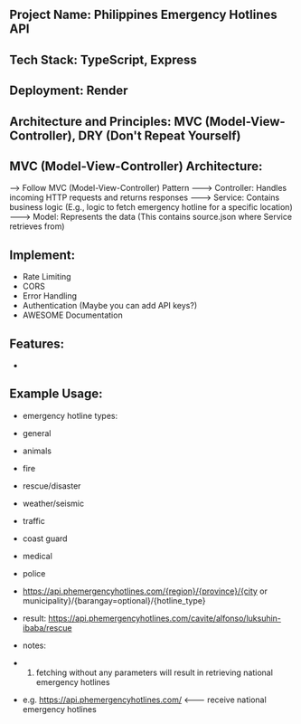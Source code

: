 ## Project Name: Philippines Emergency Hotlines API
## Tech Stack: TypeScript, Express
## Deployment: Render

## Architecture and Principles: MVC (Model-View-Controller), DRY (Don't Repeat Yourself)
## MVC (Model-View-Controller) Architecture:
--> Follow MVC (Model-View-Controller) Pattern
---> Controller: Handles incoming HTTP requests and returns responses
---> Service: Contains business logic (E.g., logic to fetch emergency hotline for a specific location)
---> Model: Represents the data (This contains source.json where Service retrieves from)

## Implement:
- Rate Limiting
- CORS
- Error Handling
- Authentication (Maybe you can add API keys?)
- AWESOME Documentation

## Features:
-

## Example Usage:
- emergency hotline types:
- general
- animals
- fire
- rescue/disaster
- weather/seismic
- traffic
- coast guard
- medical
- police

- https://api.phemergencyhotlines.com/{region}/{province}/{city or municipality}/{barangay=optional}/{hotline_type}
- result: https://api.phemergencyhotlines.com/cavite/alfonso/luksuhin-ibaba/rescue

- notes:
- 1. fetching without any parameters will result in retrieving national emergency hotlines
- e.g. https://api.phemergencyhotlines.com/ <--- receive national emergency hotlines